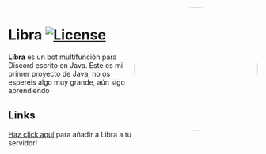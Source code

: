 <img align="right" src="https://cdn.discordapp.com/attachments/821414744820416563/911668608348868678/avatar.png" height="250" width="250" style="border-radius: 100%">

# Libra [![License](https://img.shields.io/github/license/mashape/apistatus.svg?style=flat-square)](LICENSE)
**Libra** es un bot multifunción para Discord escrito en Java.
Este es mi primer proyecto de Java, no os esperéis algo muy grande, aún sigo aprendiendo

## Links
[Haz click aquí](https://discordapp.com/oauth2/authorize?client_id=829263504435052614&scope=bot&permissions=8) para añadir a Libra a tu servidor!
